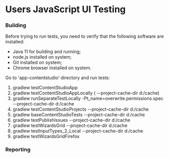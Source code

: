 Users JavaScript UI Testing
===

### Building

Before trying to run tests, you need to verify that the following software are installed:

* Java 11 for building and running;
* node.js installed on system;
* Git installed on system;
* Chrome browser installed on system.


 Go to 'app-contentstudio' directory and run tests:
  1. gradlew testContentStudioApp
  2. gradlew testContentStudioAppLocally  ( --project-cache-dir d:/cache)
  3. gradlew runSeparateTestLocally -Pt_name=overwrite.permissions.spec  --project-cache-dir d:/cache
  4. gradlew testContentStudioProjects  --project-cache-dir d:/cache
  5. gradlew baseContentStudioTests  --project-cache-dir d:/cache
  6. gradlew testPublishIssues  --project-cache-dir d:/cache
  7. gradlew testWizardsGrid --project-cache-dir d:/cache
  8. gradlew testInputTypes_2_Local --project-cache-dir d:/cache
  9. gradlew testWizardsGridFirefox
  

### Reporting 
